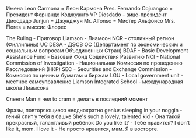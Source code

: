 Имена
Leon Carmona = Леон Кармона
Pres. Fernando Cojuangco = Президент Фернандо Коджуанго
VP Diosdado - вице-президент Диосдадо
Junjun = Джунджун
Mr. Alfonso = Мистер Альфонсо
Mrs. Flores =  миссис Флорес

The Ruling - Приговор
Liamson - Лиамсон
NCR - столичный регион (Филлипины)
UC DESA - ДЭСВ ОС (Департамент по экономическим и социальным вопросам Объединенных Стран)
BDAF - Basic Development Assistance Fund - Базовый Фонд Содействия Развитию
NCI - National Commission of Investigation - Национальная Комиссия по проведению Расследований (НКР)
SEC - Securities and Exchange Commission - Комиссия по ценным бумагам и биржам
LGU - Local government unit - местное самоуправление
Liamson Integrated School - международная школа Лиамсона

Сленги
Man = чел
to cram = делать в последний момент

Фразы, повторяющиеся неоднократно
genius sleeping in your noggin - гений спит у тебя в башке
She's such a lovely, talented kid - Она такой прекрасный, талантливый ребёнок
Do you like it? - Тебе нравится?
I don't like it, mom. I love it - Не просто нравится, мам. Я в восторге.